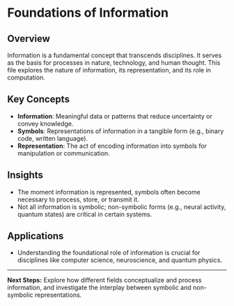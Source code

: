 # Foundations of Information

## Overview
Information is a fundamental concept that transcends disciplines. It serves as the basis for processes in nature, technology, and human thought. This file explores the nature of information, its representation, and its role in computation.

## Key Concepts
- **Information**: Meaningful data or patterns that reduce uncertainty or convey knowledge.
- **Symbols**: Representations of information in a tangible form (e.g., binary code, written language).
- **Representation**: The act of encoding information into symbols for manipulation or communication.

## Insights
- The moment information is represented, symbols often become necessary to process, store, or transmit it.
- Not all information is symbolic; non-symbolic forms (e.g., neural activity, quantum states) are critical in certain systems.

## Applications
- Understanding the foundational role of information is crucial for disciplines like computer science, neuroscience, and quantum physics.

---

**Next Steps:** Explore how different fields conceptualize and process information, and investigate the interplay between symbolic and non-symbolic representations.
